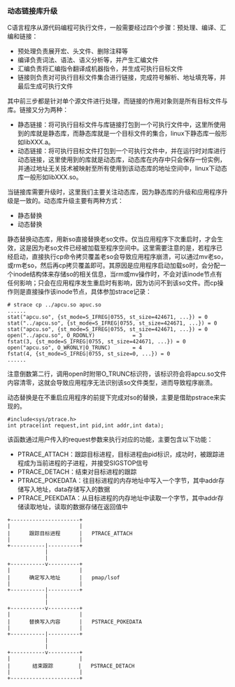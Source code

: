 ### 动态链接库升级
C语言程序从源代码编程可执行文件，一般需要经过四个步骤：预处理、编译、汇编和链接：
- 预处理负责展开宏、头文件、删除注释等
- 编译负责词法、语法、语义分析等，并产生汇编文件
- 汇编负责将汇编指令翻译成机器指令，并生成可执行目标文件
- 链接则负责对可执行目标文件集合进行链接，完成符号解析、地址填充等，并最后生成可执行文件

其中前三步都是针对单个源文件进行处理，而链接的作用对象则是所有目标文件与库。链接又分为两种：
- 静态链接：将可执行目标文件与库链接打包到一个可执行文件中，这里所使用到的库就是静态库，而静态库就是一个目标文件的集合，linux下静态库一般形如libXXX.a。
- 动态链接：将可执行目标文件打包到一个可执行文件中，并在运行时对库进行动态链接，这里使用到的库就是动态库，动态库在内存中只会保存一份实例，并通过地址无关技术被映射至所有使用到该动态库的地址空间中，linux下动态库一般形如libXXX.so。

当链接库需要升级时，这里我们主要关注动态库，因为静态库的升级和应用程序升级是一致的。动态库升级主要有两种方式：
- 静态替换
- 动态替换

静态替换动态库，用新so直接替换老so文件。仅当应用程序下次重启时，才会生效，这是因为老so文件已经被加载至程序空间中。这里需要注意的是，若程序已经启动，直接执行cp命令拷贝覆盖老so会导致应用程序崩溃，可以通过mv老so，或rm老so，然后再cp拷贝覆盖即可。其原因是应用程序启动加载so时，会分配一个inode结构体来存储so的相关信息，当rm或mv操作时，不会对该inode节点有任何影响；只会在应用程序发生重启时有影响，因为访问不到该so文件。而cp操作则是直接操作该inode节点，具体参加strace记录：
```
# strace cp ../apcu.so apuc.so
......
stat("apcu.so", {st_mode=S_IFREG|0755, st_size=424671, ...}) = 0
stat("../apcu.so", {st_mode=S_IFREG|0755, st_size=424671, ...}) = 0
stat("apcu.so", {st_mode=S_IFREG|0755, st_size=424671, ...}) = 0
open("../apcu.so", O_RDONLY)            = 3
fstat(3, {st_mode=S_IFREG|0755, st_size=424671, ...}) = 0
open("apcu.so", O_WRONLY|O_TRUNC)       = 4
fstat(4, {st_mode=S_IFREG|0755, st_size=0, ...}) = 0
......
```
注意倒数第二行，调用open时附带O_TRUNC标识符，该标识符会将apcu.so文件内容清零，这就会导致应用程序无法识别该so文件类型，进而导致程序崩溃。

动态替换是在不重启应用程序的前提下完成对so的替换，主要是借助pstrace来实现的。
```
#include<sys/ptrace.h>
int ptrace(int request,int pid,int addr,int data);
```
该函数通过用户传入的request参数来执行对应的功能，主要包含以下功能：
- PTRACE_ATTACH：跟踪目标进程，目标进程由pid标识，成功时，被跟踪进程成为当前进程的子进程，并接受SIGSTOP信号
- PTRACE_DETACH：结束对目标进程的跟踪
- PTRACE_POKEDATA：往目标进程的内存地址中写入一个字节，其中addr存储写入地址，data存储写入的数据
- PTRACE_PEEKDATA：从目标进程的内存地址中读取一个字节，其中addr存储读取地址，读取的数据存储在返回值中
```
+----------------------+                   
|                      |                   
|      跟踪目标进程      |   PTRACE_ATTACH   
|                      |                   
+-----------|----------+                   
            |                              
            |                              
+-----------v----------+                   
|                      |                   
|      确定写入地址      |   pmap/lsof       
|                      |                   
+-----------|----------+                   
            |                              
            |                              
+-----------v----------+                   
|                      |                   
|      替换写入内容      |   PSTRACE_POKEDATA
|                      |                   
+-----------|----------+                   
            |                              
            |                              
+-----------v----------+                   
|                      |                   
|       结束跟踪        |   PSTRACE_DETACH  
|                      |                   
+----------------------+                   
```